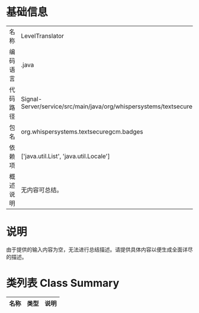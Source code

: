 # 基础信息

|      |      |
|------|------|
| 名称 | LevelTranslator |
| 编码语言 | .java |
| 代码路径 | Signal-Server/service/src/main/java/org/whispersystems/textsecuregcm/badges/LevelTranslator.java |
| 包名 | org.whispersystems.textsecuregcm.badges |
| 依赖项 | ['java.util.List', 'java.util.Locale'] |
| 概述说明 | 无内容可总结。 |

# 说明

由于提供的输入内容为空，无法进行总结描述。请提供具体内容以便生成全面详尽的描述。

# 类列表 Class Summary

| 名称   | 类型  | 说明 |
|-------|------|-------------|




